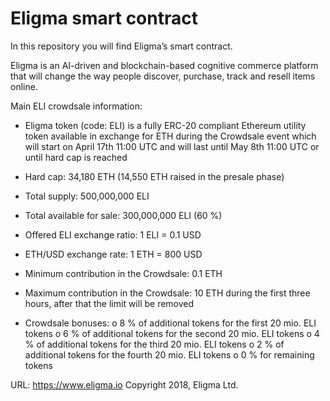 # Eligma smart contract

In this repository you will find Eligma’s smart contract.

Eligma is an AI-driven and blockchain-based cognitive commerce platform that will change the way people discover, purchase, track and resell items online.


Main ELI crowdsale information:

-	Eligma token (code: ELI) is a fully ERC-20 compliant Ethereum utility token available in exchange for ETH during the Crowdsale event which will start on April 17th 11:00 UTC and will last until May 8th 11:00 UTC or until hard cap is reached
-	Hard cap: 34,180 ETH (14,550 ETH raised in the presale phase)
-	Total supply: 500,000,000 ELI
-	Total available for sale:  300,000,000 ELI (60 %) 
-	Offered ELI exchange ratio: 1 ELI = 0.1 USD
-	ETH/USD exchange rate: 1 ETH = 800 USD
-	Minimum contribution in the Crowdsale: 0.1 ETH 
-	Maximum contribution in the Crowdsale: 10 ETH during the first three hours, after that the limit will be removed

-	Crowdsale bonuses:
    o	8 % of additional tokens for the first 20 mio. ELI tokens 
    o	6 % of additional tokens for the second 20 mio. ELI tokens 
    o	4 % of additional tokens for the third 20 mio. ELI tokens 
    o	2 % of additional tokens for the fourth 20 mio. ELI tokens 
    o	0 % for remaining tokens


URL: https://www.eligma.io
Copyright 2018, Eligma Ltd.
